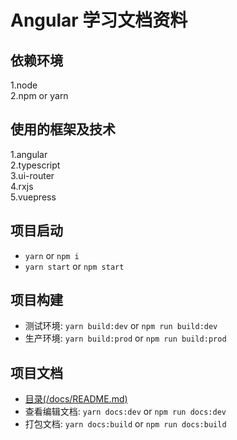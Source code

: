 # Angular 学习文档资料

## 依赖环境
1.node  
2.npm or yarn  

## 使用的框架及技术
1.angular  
2.typescript  
3.ui-router  
4.rxjs  
5.vuepress  

## 项目启动
- `yarn` or `npm i`
- `yarn start` or `npm start`

## 项目构建
- 测试环境: `yarn build:dev` or `npm run build:dev`
- 生产环境: `yarn build:prod` or `npm run build:prod`

## 项目文档
- [目录(/docs/README.md)](/docs/README)
- 查看编辑文档: `yarn docs:dev` or `npm run docs:dev`
- 打包文档: `yarn docs:build` or `npm run docs:build`
